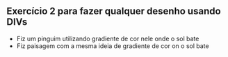 ## Exercício 2 para fazer qualquer desenho usando DIVs
- Fiz um pinguim utilizando gradiente de cor nele onde o sol bate
- Fiz paisagem com a mesma ideia de gradiente de cor on o sol bate
